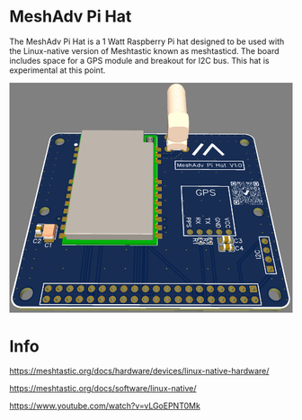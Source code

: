 # MeshAdv Pi Hat

The MeshAdv Pi Hat is a 1 Watt Raspberry Pi hat designed to be used with the Linux-native version of Meshtastic known as meshtasticd. The board includes space for a GPS module and breakout for I2C bus. This hat is experimental at this point.

![https://github.comMeshAdv Pi Hat/V1.0/Photos/3D Top.png)](https://github.com/chrismyers2000/MeshAdv-Pi-Hat/blob/d284307009050c0d9ed418b5709d0a8eee448441/V1.0/Photos/3D%20Top.png)

# Info
https://meshtastic.org/docs/hardware/devices/linux-native-hardware/

https://meshtastic.org/docs/software/linux-native/

https://www.youtube.com/watch?v=vLGoEPNT0Mk
